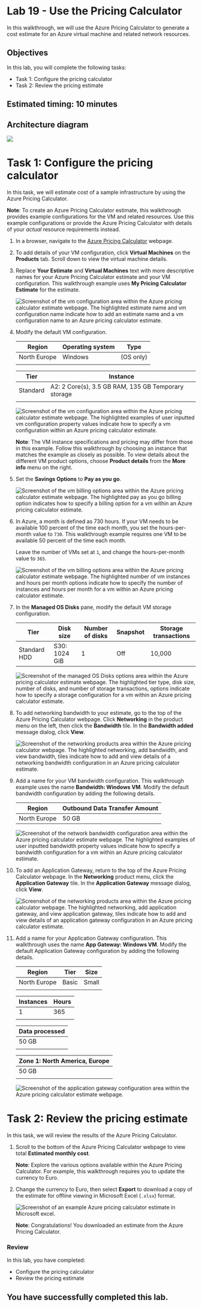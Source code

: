 # Lab 19 - Use the Pricing Calculator

In this walkthrough, we will use the Azure Pricing Calculator to generate a cost estimate for an Azure virtual machine and related network resources.

## Objectives

In this lab, you will complete the following tasks:

+ Task 1: Configure the pricing calculator
+ Task 2: Review the pricing estimate

## Estimated timing: 10 minutes

## Architecture diagram

![](../images/az900lab19.png)

# Task 1: Configure the pricing calculator

In this task, we will estimate cost of a sample infrastructure by using the Azure Pricing Calculator. 

**Note**: To create an Azure Pricing Calculator estimate, this walkthrough provides example configurations for the VM and related resources. Use this example configurations or provide the Azure Pricing Calculator with details of your *actual* resource requirements instead.

1. In a browser, navigate to the [Azure Pricing Calculator](https://azure.microsoft.com/en-us/pricing/calculator/) webpage.

2. To add details of your VM configuration, click **Virtual Machines** on the **Products** tab. Scroll down to view the virtual machine details. 

3. Replace **Your Estimate** and **Virtual Machines** text with more descriptive names for your Azure Pricing Calculator estimate and your VM configuration. This walkthrough example uses **My Pricing Calculator Estimate** for the estimate.

   ![Screenshot of the vm configuration area within the Azure pricing calculator estimate webpage. The highlighted estimate name and vm configuration name indicate how to add an estimate name and a vm configuration name to an Azure pricing calculator estimate.](../images/AZ-900-vm.png)

4. Modify the default VM configuration.

    | Region | Operating system | Type |
    |------|----------------|----|
    | North Europe | Windows | (OS only) |
    | | |

    | Tier | Instance |
    |----|--------|
    | Standard | A2: 2 Core(s), 3.5 GB RAM, 135 GB Temporary storage |
    | | |

   ![Screenshot of the vm configuration area within the Azure pricing calculator estimate webpage. The highlighted examples of user inputted vm configuration property values indicate how to specify a vm configuration within an Azure pricing calculator estimate.](../images/1902.png)

    **Note**: The VM instance specifications and pricing may differ from those in this example. Follow this walkthrough by choosing an instance that matches the example as closely as possible. To view details about the different VM product options, choose **Product details** from the **More info** menu on the right.

5. Set the **Savings Options** to **Pay as you go**.

   ![Screenshot of the vm billing options area within the Azure pricing calculator estimate webpage. The highlighted pay as you go billing option indicates how to specify a billing option for a vm within an Azure pricing calculator estimate.](../images/AZ-900lab19.1.png)

6. In Azure, a month is defined as 730 hours. If your VM needs to be available 100 percent of the time each month, you set the hours-per-month value to `730`. This walkthrough example requires one VM to be available 50 percent of the time each month.

    Leave the number of VMs set at `1`, and change the hours-per-month value to `365`.

   ![Screenshot of the vm billing options area within the Azure pricing calculator estimate webpage. The highlighted number of vm instances and hours per month options indicate how to specify the number of instances and hours per month for a vm within an Azure pricing calculator estimate.](../images/AZ-900lab19.2.png)

7. In the **Managed OS Disks** pane, modify the default VM storage configuration.

    | Tier | Disk size | Number of disks | Snapshot | Storage transactions |
    | ---- | --------- | --------------- | -------- | -------------------- |
    | Standard HDD | S30: 1024 GiB | 1 | Off | 10,000 |

   ![Screenshot of the managed OS Disks options area within the Azure pricing calculator estimate webpage. The highlighted tier type, disk size, number of disks, and number of storage transactions, options indicate how to specify a storage configuration for a vm within an Azure pricing calculator estimate.](../images/1905.png)

8. To add networking bandwidth to your estimate, go to the top of the Azure Pricing Calculator webpage. Click **Networking** in the product menu on the left, then click the **Bandwidth** tile. In the **Bandwidth added** message dialog, click **View**.

   ![Screenshot of the networking products area within the Azure pricing calculator webpage. The highlighted networking, add bandwidth, and view bandwidth, tiles indicate how to add and view details of a networking bandwidth configuration in an Azure pricing calculator estimate.](../images/1906.png)

9. Add a name for your VM bandwidth configuration. This walkthrough example uses the name **Bandwidth: Windows VM**. Modify the default bandwidth configuration by adding the following details.

    | Region | Outbound Data Transfer Amount |
    | ------ | -------------------------------------- |
    | North Europe | 50 GB |

   ![Screenshot of the network bandwidth configuration area within the Azure pricing calculator estimate webpage. The highlighted examples of user inputted bandwidth property values indicate how to specify a bandwidth configuration for a vm within an Azure pricing calculator estimate.](../images/AZ-900-bandwidthvm.png)

10. To add an Application Gateway, return to the top of the Azure Pricing Calculator webpage. In the **Networking** product menu, click the **Application Gateway** tile. In the **Application Gateway** message dialog, click **View**.

    ![Screenshot of the networking products area within the Azure pricing calculator webpage. The highlighted networking, add application gateway, and view application gateway, tiles indicate how to add and view details of an application gateway configuration in an Azure pricing calculator estimate.](../images/1908.png)

11. Add a name for your Application Gateway configuration. This walkthrough uses the name **App Gateway: Windows VM**. Modify the default Application Gateway configuration by adding the following details.

    | Region | Tier | Size |
    | ------ | ---- | ---- |
    | North Europe | Basic | Small |
    | | |

    | Instances | Hours |
    | ------- | ------- |
    | 1 | 365 |
    | | |

    | Data processed |
    | -------------- |
    | 50 GB |
    | | |

    | Zone 1: North America, Europe |
    | ----------------------------- |
    | 50 GB |
    | | |

    ![Screenshot of the application gateway configuration area within the Azure pricing calculator estimate webpage.](../images/AZ-900-appgateway.png)


# Task 2: Review the pricing estimate

In this task, we will review the results of the Azure Pricing Calculator. 

1. Scroll to the bottom of the Azure Pricing Calculator webpage to view total **Estimated monthly cost**.

    **Note**: Explore the various options available within the Azure Pricing Calculator. For example, this walkthrough requires you to update the currency to Euro.

2. Change the currency to Euro, then select **Export** to download a copy of the estimate for offline viewing in Microsoft Excel (`.xlsx`) format.

    ![Screenshot of an example Azure pricing calculator estimate in Microsoft excel.](../images/AZ-900-cost.png)

    **Note**: Congratulations! You downloaded an estimate from the Azure Pricing Calculator.

### Review
In this lab, you have completed:
- Configure the pricing calculator
- Review the pricing estimate
  
## You have successfully completed this lab.
